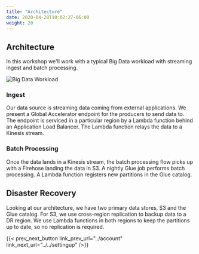 ```yaml
---
title: "Architecture"
date: 2020-04-28T10:02:27-06:00
weight: 20
---
```


## Architecture

In this workshop we'll work with a typical Big Data workload with streaming ingest and batch processing.

![Big Data Workload](/Reliability/200_Backup_Restore_Failback_Analytics/Images/backup-restore-analytics-workshop.png)

### Ingest

Our data source is streaming data coming from external applications.  We present a Global Accelerator endpoint for the producers to send data to.  The endpoint is serviced in a particular region by a Lambda function behind an Application Load Balancer.  The Lambda function relays the data to a Kinesis stream.

### Batch Processing

Once the data lands in a Kinesis stream, the batch processing flow picks up with a Firehose landing the data in S3.  A nightly Glue job performs batch processing.  A Lambda function registers new partitions in the Glue catalog.

## Disaster Recovery

Looking at our architecture, we have two primary data stores, S3 and the Glue catalog.  For S3, we use cross-region replication to backup data to a DR region.  We use Lambda functions in both regions to keep the partitions up to date, so no replication is required.

{{< prev_next_button link_prev_url="../account" link_next_url="../../settingup" />}}